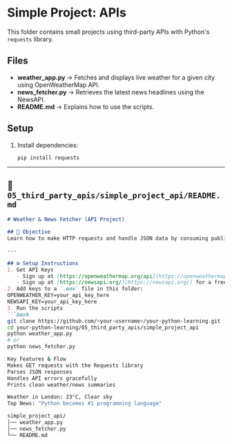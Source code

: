 # Simple Project: APIs

This folder contains small projects using third-party APIs with Python's `requests` library.

## Files
- **weather_app.py** → Fetches and displays live weather for a given city using OpenWeatherMap API.
- **news_fetcher.py** → Retrieves the latest news headlines using the NewsAPI.
- **README.md** → Explains how to use the scripts.

## Setup
1. Install dependencies:
   ```bash
   pip install requests


---

## 📁 `05_third_party_apis/simple_project_api/README.md`

```markdown
# Weather & News Fetcher (API Project)

## 📌 Objective
Learn how to make HTTP requests and handle JSON data by consuming public APIs from :contentReference[oaicite:0]{index=0} and :contentReference[oaicite:1]{index=1}.

---

## ⚙️ Setup Instructions
1. Get API Keys  
   - Sign up at [https://openweathermap.org/api](https://openweathermap.org/api) for a free API key.
   - Sign up at [https://newsapi.org/](https://newsapi.org/) for a free API key.
2. Add keys to a `.env` file in this folder:
OPENWEATHER_KEY=your_api_key_here
NEWSAPI_KEY=your_api_key_here
3. Run the scripts  
```bash
git clone https://github.com/<your-username>/your-python-learning.git
cd your-python-learning/05_third_party_apis/simple_project_api
python weather_app.py
# or
python news_fetcher.py

Key Features & Flow
Makes GET requests with the Requests library
Parses JSON responses
Handles API errors gracefully
Prints clean weather/news summaries

Weather in London: 23°C, Clear sky
Top News: "Python becomes #1 programming language"

simple_project_api/
│── weather_app.py
│── news_fetcher.py
└── README.md
